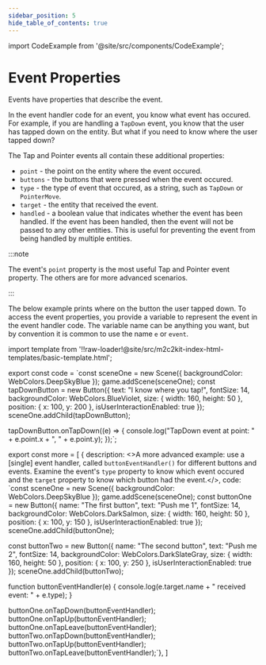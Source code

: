 ```yaml
---
sidebar_position: 5
hide_table_of_contents: true
---
```


import CodeExample from '@site/src/components/CodeExample';

# Event Properties

Events have properties that describe the event.

In the event handler code for an event, you know what event has occured. For example, if you are handling a `TapDown` event, you know that the user has tapped down on the entity. But what if you need to know where the user tapped down?

The Tap and Pointer events all contain these additional properties:

- `point` - the point on the entity where the event occured.
- `buttons` - the buttons that were pressed when the event occured.
- `type` - the type of event that occured, as a string, such as `TapDown` or `PointerMove`.
- `target` - the entity that received the event.
- `handled` - a boolean value that indicates whether the event has been handled. If the event has been handled, then the event will not be passed to any other entities. This is useful for preventing the event from being handled by multiple entities.

:::note

The event's `point` property is the most useful Tap and Pointer event property. The others are for more advanced scenarios.

:::

The below example prints where on the button the user tapped down. To access the event properties, you provide a variable to represent the event in the event handler code. The variable name can be anything you want, but by convention it is common to use the name `e` or `event`.

import template from '!!raw-loader!@site/src/m2c2kit-index-html-templates/basic-template.html';

export const code = `const sceneOne = new Scene({ backgroundColor: WebColors.DeepSkyBlue });
game.addScene(sceneOne);
const tapDownButton = new Button({
    text: "I know where you tap!",
    fontSize: 14,
    backgroundColor: WebColors.BlueViolet,
    size: { width: 160, height: 50 },
    position: { x: 100, y: 200 },
    isUserInteractionEnabled: true
});
sceneOne.addChild(tapDownButton);
 
tapDownButton.onTapDown((e) => {
    console.log("TapDown event at point: " + e.point.x + ", " + e.point.y);
});`;

export const more = [
{ description: <>A more advanced example: use a [single] event handler, called `buttonEventHandler()` for different buttons and events. Examine the event's `type` property to know which event occured and the `target` property to know which button had the event.</>,
code: `const sceneOne = new Scene({ backgroundColor: WebColors.DeepSkyBlue });
game.addScene(sceneOne);
const buttonOne = new Button({
    name: "The first button",
    text: "Push me 1",
    fontSize: 14,
    backgroundColor: WebColors.DarkSalmon,
    size: { width: 160, height: 50 },
    position: { x: 100, y: 150 },
    isUserInteractionEnabled: true
});
sceneOne.addChild(buttonOne);
 
const buttonTwo = new Button({
    name: "The second button",
    text: "Push me 2",
    fontSize: 14,
    backgroundColor: WebColors.DarkSlateGray,
    size: { width: 160, height: 50 },
    position: { x: 100, y: 250 },
    isUserInteractionEnabled: true
});
sceneOne.addChild(buttonTwo);
 
function buttonEventHandler(e) {
    console.log(e.target.name + " received event: " + e.type);
}
 
buttonOne.onTapDown(buttonEventHandler);
buttonOne.onTapUp(buttonEventHandler);
buttonOne.onTapLeave(buttonEventHandler);
buttonTwo.onTapDown(buttonEventHandler);
buttonTwo.onTapUp(buttonEventHandler);
buttonTwo.onTapLeave(buttonEventHandler);`},
]

<CodeExample code={code} more={more} template={template} console="true"/>
